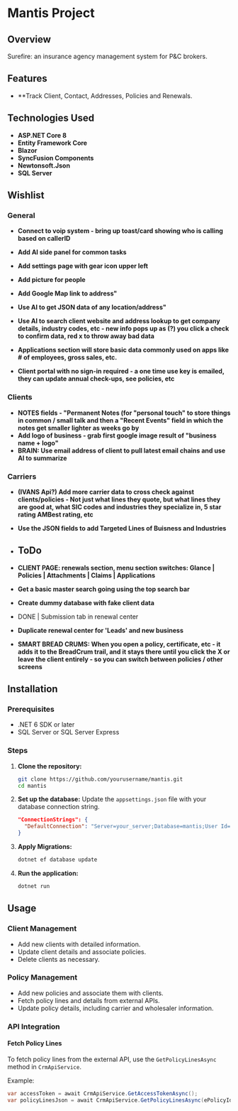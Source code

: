 # Mantis Project

## Overview

Surefire: an insurance agency management system for P&C brokers.

## Features

- **Track Client, Contact, Addresses, Policies and Renewals.

## Technologies Used

- **ASP.NET Core 8**
- **Entity Framework Core**
- **Blazor**
- **SyncFusion Components**
- **Newtonsoft.Json**
- **SQL Server**

## Wishlist
### General

- **Connect to voip system - bring up toast/card showing who is calling based on callerID**
- **Add AI side panel for common tasks**
- **Add settings page with gear icon upper left**
- **Add picture for people**
- **Add Google Map link to address"**
- **Use AI to get JSON data of any location/address"**
- **Use AI to search client website and address lookup to get company details, industry codes, etc - new info pops up as (?) you click a check to confirm data, red x to throw away bad data**

- **Applications section will store basic data commonly used on apps like # of employees, gross sales, etc.**
- **Client portal with no sign-in required - a one time use key is emailed, they can update annual check-ups, see policies, etc**
### Clients
- **NOTES fields - "Permanent Notes (for "personal touch" to store things in common / small talk and then a "Recent Events" field in which the notes get smaller lighter as weeks go by**
- **Add logo of business - grab first google image result of "business name + logo"**
- **BRAIN: Use email address of client to pull latest email chains and use AI to summarize**
### Carriers
- **(IVANS Api?) Add more carrier data to cross check against clients/policies - Not just what lines they quote, but what lines they are good at, what SIC codes and industries they specialize in, 5 star rating AMBest rating, etc**
- **Use the JSON fields to add Targeted Lines of Buisness and Industries**


- ## ToDo
- **CLIENT PAGE: renewals section, menu section switches: Glance | Policies | Attachments | Claims | Applications**
- **Get a basic master search going using the top search bar**
- **Create dummy database with fake client data**
- DONE | Submission tab in renewal center
- **Duplicate renewal center for 'Leads' and new business**
- **SMART BREAD CRUMS: When you open a policy, certificate, etc - it adds it to the BreadCrum trail, and it stays there until you click the X or leave the client entirely - so you can switch between policies / other screens**

 
## Installation

### Prerequisites

- .NET 6 SDK or later
- SQL Server or SQL Server Express

### Steps

1. **Clone the repository:**
    ```bash
    git clone https://github.com/yourusername/mantis.git
    cd mantis
    ```

2. **Set up the database:**
    Update the `appsettings.json` file with your database connection string.
    ```json
    "ConnectionStrings": {
      "DefaultConnection": "Server=your_server;Database=mantis;User Id=your_user;Password=your_password;"
    }
    ```

3. **Apply Migrations:**
    ```bash
    dotnet ef database update
    ```

4. **Run the application:**
    ```bash
    dotnet run
    ```

## Usage

### Client Management

- Add new clients with detailed information.
- Update client details and associate policies.
- Delete clients as necessary.

### Policy Management

- Add new policies and associate them with clients.
- Fetch policy lines and details from external APIs.
- Update policy details, including carrier and wholesaler information.

### API Integration

#### Fetch Policy Lines

To fetch policy lines from the external API, use the `GetPolicyLinesAsync` method in `CrmApiService`.

Example:
```csharp
var accessToken = await CrmApiService.GetAccessTokenAsync();
var policyLinesJson = await CrmApiService.GetPolicyLinesAsync(ePolicyId, accessToken);
